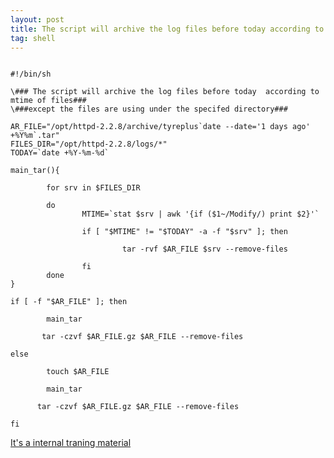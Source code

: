 ```yaml
---
layout: post
title: The script will archive the log files before today according to mtime of files 
tag: shell
---
```


<pre><code>
#!/bin/sh

\### The script will archive the log files before today  according to mtime of files###
\###except the files are using under the specifed directory###

AR_FILE="/opt/httpd-2.2.8/archive/tyreplus`date --date='1 days ago' +%Y%m`.tar"
FILES_DIR="/opt/httpd-2.2.8/logs/*"
TODAY=`date +%Y-%m-%d`

main_tar(){

        for srv in $FILES_DIR

        do
                MTIME=`stat $srv | awk '{if ($1~/Modify/) print $2}'`

                if [ "$MTIME" != "$TODAY" -a -f "$srv" ]; then

                         tar -rvf $AR_FILE $srv --remove-files

                fi
        done
}

if [ -f "$AR_FILE" ]; then

        main_tar

       tar -czvf $AR_FILE.gz $AR_FILE --remove-files

else

        touch $AR_FILE

        main_tar

      tar -czvf $AR_FILE.gz $AR_FILE --remove-files

fi
</pre></code>
<a href="http://pan.baidu.com/s/1i3quzmH">It's a internal traning material</a>
